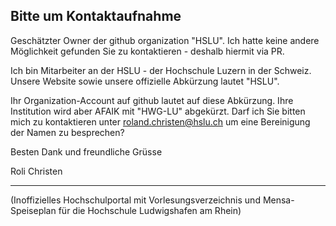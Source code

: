 ## Bitte um Kontaktaufnahme

Geschätzter Owner der github organization "HSLU".
Ich hatte keine andere Möglichkeit gefunden Sie zu kontaktieren - deshalb hiermit via PR.

Ich bin Mitarbeiter an der HSLU - der Hochschule Luzern in der Schweiz.
Unsere Website sowie unsere offizielle Abkürzung lautet "HSLU".

Ihr Organization-Account auf github lautet auf diese Abkürzung. Ihre Institution wird aber AFAIK mit "HWG-LU" abgekürzt.
Darf ich Sie bitten mich zu kontaktieren unter roland.christen@hslu.ch um eine Bereinigung der Namen zu besprechen?

Besten Dank und freundliche Grüsse

Roli Christen



----
(Inoffizielles Hochschulportal mit Vorlesungsverzeichnis und Mensa-Speiseplan für die Hochschule Ludwigshafen am Rhein)
